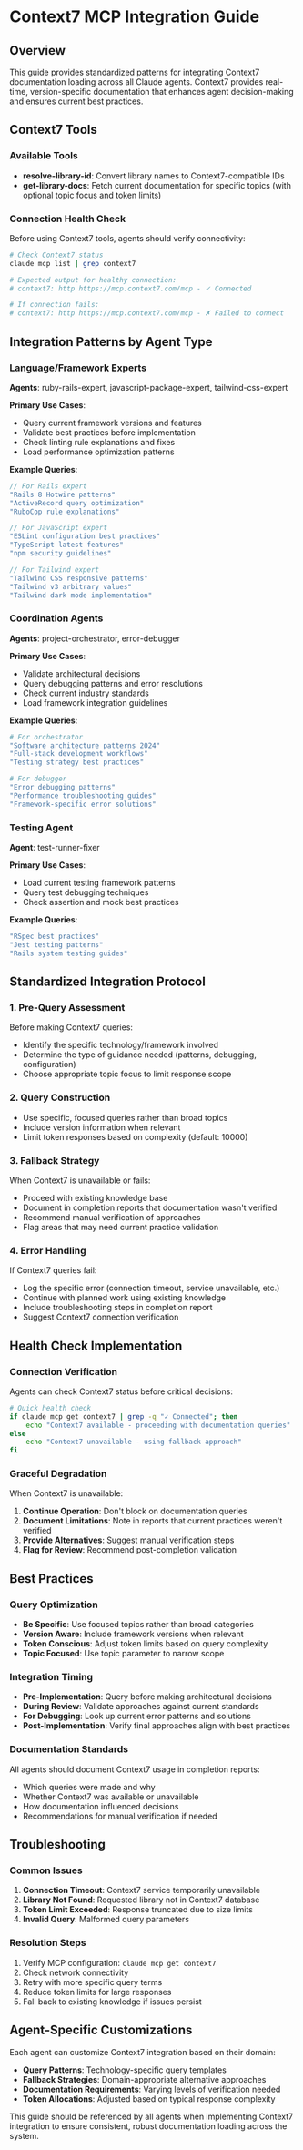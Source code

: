 # Context7 MCP Integration Guide

## Overview

This guide provides standardized patterns for integrating Context7 documentation loading across all Claude agents. Context7 provides real-time, version-specific documentation that enhances agent decision-making and ensures current best practices.

## Context7 Tools

### Available Tools
- **resolve-library-id**: Convert library names to Context7-compatible IDs
- **get-library-docs**: Fetch current documentation for specific topics (with optional topic focus and token limits)

### Connection Health Check

Before using Context7 tools, agents should verify connectivity:

```bash
# Check Context7 status
claude mcp list | grep context7

# Expected output for healthy connection:
# context7: http https://mcp.context7.com/mcp - ✓ Connected

# If connection fails:
# context7: http https://mcp.context7.com/mcp - ✗ Failed to connect
```

## Integration Patterns by Agent Type

### Language/Framework Experts
**Agents**: ruby-rails-expert, javascript-package-expert, tailwind-css-expert

**Primary Use Cases**:
- Query current framework versions and features
- Validate best practices before implementation
- Check linting rule explanations and fixes
- Load performance optimization patterns

**Example Queries**:
```javascript
// For Rails expert
"Rails 8 Hotwire patterns"
"ActiveRecord query optimization"
"RuboCop rule explanations"

// For JavaScript expert  
"ESLint configuration best practices"
"TypeScript latest features"
"npm security guidelines"

// For Tailwind expert
"Tailwind CSS responsive patterns"
"Tailwind v3 arbitrary values"
"Tailwind dark mode implementation"
```

### Coordination Agents
**Agents**: project-orchestrator, error-debugger

**Primary Use Cases**:
- Validate architectural decisions
- Query debugging patterns and error resolutions
- Check current industry standards
- Load framework integration guidelines

**Example Queries**:
```bash
# For orchestrator
"Software architecture patterns 2024"
"Full-stack development workflows"
"Testing strategy best practices"

# For debugger
"Error debugging patterns"
"Performance troubleshooting guides"
"Framework-specific error solutions"
```

### Testing Agent
**Agent**: test-runner-fixer

**Primary Use Cases**:
- Load current testing framework patterns
- Query test debugging techniques
- Check assertion and mock best practices

**Example Queries**:
```ruby
"RSpec best practices"
"Jest testing patterns"
"Rails system testing guides"
```

## Standardized Integration Protocol

### 1. Pre-Query Assessment
Before making Context7 queries:
- Identify the specific technology/framework involved
- Determine the type of guidance needed (patterns, debugging, configuration)
- Choose appropriate topic focus to limit response scope

### 2. Query Construction
- Use specific, focused queries rather than broad topics
- Include version information when relevant
- Limit token responses based on complexity (default: 10000)

### 3. Fallback Strategy
When Context7 is unavailable or fails:
- Proceed with existing knowledge base
- Document in completion reports that documentation wasn't verified
- Recommend manual verification of approaches
- Flag areas that may need current practice validation

### 4. Error Handling
If Context7 queries fail:
- Log the specific error (connection timeout, service unavailable, etc.)
- Continue with planned work using existing knowledge
- Include troubleshooting steps in completion report
- Suggest Context7 connection verification

## Health Check Implementation

### Connection Verification
Agents can check Context7 status before critical decisions:

```bash
# Quick health check
if claude mcp get context7 | grep -q "✓ Connected"; then
    echo "Context7 available - proceeding with documentation queries"
else 
    echo "Context7 unavailable - using fallback approach"
fi
```

### Graceful Degradation
When Context7 is unavailable:
1. **Continue Operation**: Don't block on documentation queries
2. **Document Limitations**: Note in reports that current practices weren't verified
3. **Provide Alternatives**: Suggest manual verification steps
4. **Flag for Review**: Recommend post-completion validation

## Best Practices

### Query Optimization
- **Be Specific**: Use focused topics rather than broad categories
- **Version Aware**: Include framework versions when relevant
- **Token Conscious**: Adjust token limits based on query complexity
- **Topic Focused**: Use topic parameter to narrow scope

### Integration Timing
- **Pre-Implementation**: Query before making architectural decisions
- **During Review**: Validate approaches against current standards
- **For Debugging**: Look up current error patterns and solutions
- **Post-Implementation**: Verify final approaches align with best practices

### Documentation Standards
All agents should document Context7 usage in completion reports:
- Which queries were made and why
- Whether Context7 was available or unavailable
- How documentation influenced decisions
- Recommendations for manual verification if needed

## Troubleshooting

### Common Issues
1. **Connection Timeout**: Context7 service temporarily unavailable
2. **Library Not Found**: Requested library not in Context7 database
3. **Token Limit Exceeded**: Response truncated due to size limits
4. **Invalid Query**: Malformed query parameters

### Resolution Steps
1. Verify MCP configuration: `claude mcp get context7`
2. Check network connectivity
3. Retry with more specific query terms
4. Reduce token limits for large responses
5. Fall back to existing knowledge if issues persist

## Agent-Specific Customizations

Each agent can customize Context7 integration based on their domain:
- **Query Patterns**: Technology-specific query templates
- **Fallback Strategies**: Domain-appropriate alternative approaches
- **Documentation Requirements**: Varying levels of verification needed
- **Token Allocations**: Adjusted based on typical response complexity

This guide should be referenced by all agents when implementing Context7 integration to ensure consistent, robust documentation loading across the system.